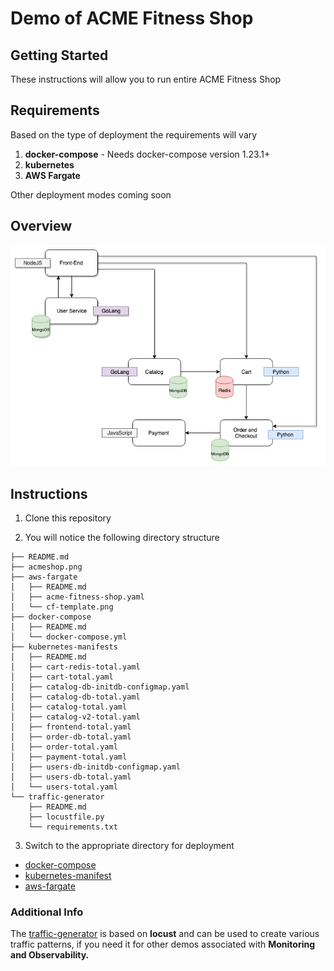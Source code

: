 # Demo of ACME Fitness Shop

## Getting Started

These instructions will allow you to run entire ACME Fitness Shop

## Requirements

Based on the type of deployment the requirements will vary

1. **docker-compose** - Needs docker-compose version 1.23.1+
2. **kubernetes**
3. **AWS Fargate** 

Other deployment modes coming soon

## Overview

![Acmeshop Architecture](acmeshop.png)

## Instructions

1. Clone this repository

2. You will notice the following directory structure

```text
├── README.md
├── acmeshop.png
├── aws-fargate
│   ├── README.md
│   ├── acme-fitness-shop.yaml
│   └── cf-template.png
├── docker-compose
│   ├── README.md
│   └── docker-compose.yml
├── kubernetes-manifests
│   ├── README.md
│   ├── cart-redis-total.yaml
│   ├── cart-total.yaml
│   ├── catalog-db-initdb-configmap.yaml
│   ├── catalog-db-total.yaml
│   ├── catalog-total.yaml
│   ├── catalog-v2-total.yaml
│   ├── frontend-total.yaml
│   ├── order-db-total.yaml
│   ├── order-total.yaml
│   ├── payment-total.yaml
│   ├── users-db-initdb-configmap.yaml
│   ├── users-db-total.yaml
│   └── users-total.yaml
└── traffic-generator
    ├── README.md
    ├── locustfile.py
    └── requirements.txt
```

3. Switch to the appropriate directory for deployment

* [docker-compose](docker-compose)  
* [kubernetes-manifest](kubernetes-manifests)
* [aws-fargate](aws-fargate)

### Additional Info

The [traffic-generator](traffic-generator) is based on **locust** and can be used to create various traffic patterns, if you need it for other demos associated with **Monitoring and Observability.**
